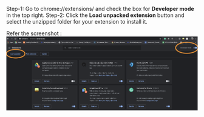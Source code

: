 
Step-1: Go to chrome://extensions/ and check the box for **Developer mode** in the top right.
Step-2: Click the **Load unpacked extension** button and select the unzipped folder for your extension to install it.

Refer the screenshot :
![screenshot](./load-dev-chrome-extenstion.png)